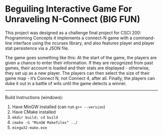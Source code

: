 # Beguiling Interactive Game For Unraveling N-Connect (BIG FUN)

This project was designed as a challenge final project for CSCI 200: Programming Concepts
it implements a connect-N game with a command-line interface using the ncurses library,
and also features player and player stat persistence via a JSON file.

The game goes something like this: At the start of the game, the players are given a chance to enter their information. If they are recognized from past games, their account is loaded and their stats are displayed - otherwise, they set up as a new player. The players can then select the size of their game map - it’s Connect N, not Connect 4, after all. Finally, the players can duke it out in a battle of wits until the game detects a winner.


---

Build Instructions (windows):
1. Have MinGW installed (can run `g++ --version`)
2. Have CMake installed
3. `mkdir build; cd build`
4. `cmake -G "MinGW Makefiles" ../`
5. `mingw32-make.exe`